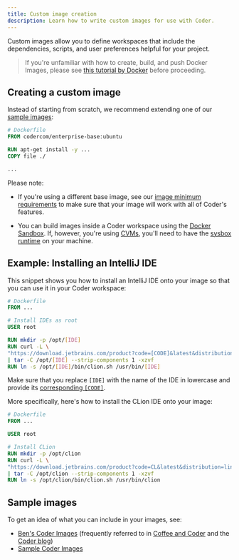 ```yaml
---
title: Custom image creation
description: Learn how to write custom images for use with Coder.
---
```


Custom images allow you to define workspaces that include the dependencies,
scripts, and user preferences helpful for your project.

> If you're unfamiliar with how to create, build, and push Docker Images, please
> see
> [this tutorial by Docker](http://blog.shippable.com/build-a-docker-image-and-push-it-to-docker-hub)
> before proceeding.

## Creating a custom image

Instead of starting from scratch, we recommend extending one of our
[sample images](https://github.com/cdr/enterprise-images):

```Dockerfile
# Dockerfile
FROM codercom/enterprise-base:ubuntu

RUN apt-get install -y ...
COPY file ./

...
```

Please note:

- If you're using a different base image, see our
  [image minimum requirements](https://github.com/cdr/enterprise-images/#image-minimums)
  to make sure that your image will work with all of Coder's features.

- You can build images inside a Coder workspace using the
  [Docker Sandbox](https://github.com/bpmct/cdr-images/tree/master/docker-sandbox).
  If, however, you're using [CVMs](../admin/workspace-management/cvms.md),
  you'll need to have the [sysbox runtime](https://github.com/nestybox/sysbox)
  on your machine.

## Example: Installing an IntelliJ IDE

This snippet shows you how to install an IntelliJ IDE onto your image so that
you can use it in your Coder workspace:

```Dockerfile
# Dockerfile
FROM ...

# Install IDEs as root
USER root

RUN mkdir -p /opt/[IDE]
RUN curl -L \
"https://download.jetbrains.com/product?code=[CODE]&latest&distribution=linux" \
| tar -C /opt/[IDE] --strip-components 1 -xzvf
RUN ln -s /opt/[IDE]/bin/clion.sh /usr/bin/[IDE]
```

Make sure that you replace `[IDE]` with the name of the IDE in lowercase and
provide its
[corresponding `[CODE]`](https://plugins.jetbrains.com/docs/marketplace/product-codes.html).

More specifically, here's how to install the CLion IDE onto your image:

```Dockerfile
# Dockerfile
FROM ...

USER root

# Install CLion
RUN mkdir -p /opt/clion
RUN curl -L \
"https://download.jetbrains.com/product?code=CL&latest&distribution=linux" \
| tar -C /opt/clion --strip-components 1 -xzvf
RUN ln -s /opt/clion/bin/clion.sh /usr/bin/clion
```

## Sample images

To get an idea of what you can include in your images, see:

- [Ben's Coder Images](https://github.com/bpmct/cdr-images) (frequently referred
  to in [Coffee and Coder](https://community.coder.com/coffee-and-coder) and the
  [Coder blog](https://coder.com/blog))
- [Sample Coder Images](https://github.com/cdr/enterprise-images)
